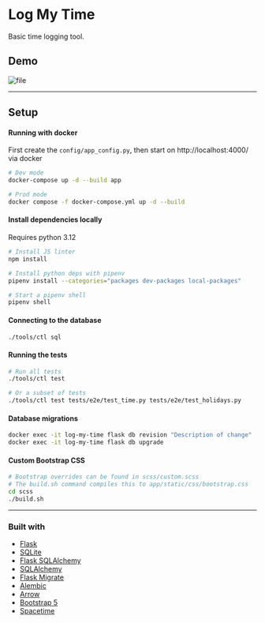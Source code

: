 # Log My Time

Basic time logging tool.

## Demo

![file](https://user-images.githubusercontent.com/10670565/168468584-cb9182ad-d82e-4fe5-aa96-c937a826611c.gif)

---

## Setup

#### Running with docker

First create the `config/app_config.py`, then start on http://localhost:4000/ via docker

```bash
# Dev mode
docker-compose up -d --build app

# Prod mode
docker compose -f docker-compose.yml up -d --build
```

#### Install dependencies locally

Requires python 3.12

```bash
# Install JS linter
npm install

# Install python deps with pipenv
pipenv install --categories="packages dev-packages local-packages"

# Start a pipenv shell
pipenv shell
```

#### Connecting to the database

```bash
./tools/ctl sql
```

#### Running the tests

```bash
# Run all tests
./tools/ctl test

# Or a subset of tests
./tools/ctl test tests/e2e/test_time.py tests/e2e/test_holidays.py
```

#### Database migrations

```bash
docker exec -it log-my-time flask db revision "Description of change"
docker exec -it log-my-time flask db upgrade
```

#### Custom Bootstrap CSS

```bash
# Bootstrap overrides can be found in scss/custom.scss
# The build.sh command compiles this to app/static/css/bootstrap.css
cd scss
./build.sh
```

---

### Built with

-   [Flask](https://flask.palletsprojects.com/en/2.0.x/)
-   [SQLite](https://sqlite.org/index.html)
-   [Flask SQLAlchemy](https://flask-sqlalchemy.palletsprojects.com/en/3.0.x/quickstart/)
-   [SQLAlchemy](https://www.sqlalchemy.org/)
-   [Flask Migrate](https://flask-migrate.readthedocs.io/en/latest/index.html)
-   [Alembic](https://alembic.sqlalchemy.org/en/latest/)
-   [Arrow](https://arrow.readthedocs.io/en/latest/)
-   [Bootstrap 5](https://getbootstrap.com/)
-   [Spacetime](https://spacetime.how/)

